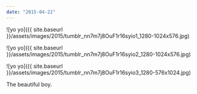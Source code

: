 ```yaml
---
date: "2015-04-22"
---
```


![yo yo]({{ site.baseurl }}/assets/images/2015/tumblr_nn7m7j8OuF1r16syio1_1280-1024x576.jpg)

![yo yo]({{ site.baseurl }}/assets/images/2015/tumblr_nn7m7j8OuF1r16syio2_1280-1024x576.jpg)

![yo yo]({{ site.baseurl }}/assets/images/2015/tumblr_nn7m7j8OuF1r16syio3_1280-576x1024.jpg)

The beautiful boy.
